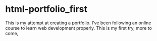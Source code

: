 # html-portfolio_first
This is my attempt at creating a portfolio. I’ve been following an online course to learn web development properly. This is my first try, more to come,
